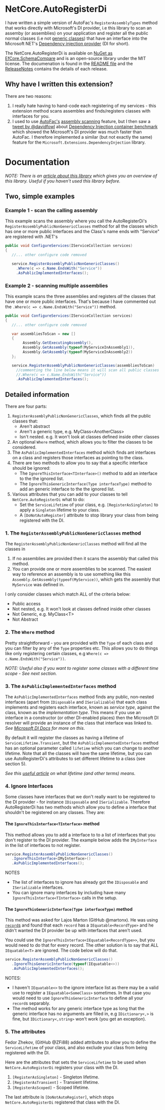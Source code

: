 # NetCore.AutoRegisterDi

I have written a simple version of AutoFac's `RegisterAssemblyTypes` method that works directly with Microsoft's DI provider, i.e this library to scan an assemby (or assemblies) on your application and register all the public normal classes (i.e not [generic classes](https://www.tutorialspoint.com/Generics-vs-non-generics-in-Chash)) that have an interface into the Microsoft NET's [Dependency injection provider](https://learn.microsoft.com/en-us/dotnet/core/extensions/dependency-injection) (DI for short).

The NetCore.AutoRegisterDi is available on [NuGet as EfCore.SchemaCompare](https://www.nuget.org/packages/NetCore.AutoRegisterDi) and is an open-source library under the MIT license. The documenation is found in the [README file](https://github.com/JonPSmith/NetCore.AutoRegisterDi/blob/master/README.md) and the [ReleaseNotes](https://github.com/JonPSmith/NetCore.AutoRegisterDi/blob/masterReleaseNotes.md) contains the details of each release.

## Why have I written this extension?

There are two reasons:

1. I really hate having to hand-code each registering of my services - this extension method scans assembles and finds/registers classes with interfaces for you.
2. I used to use [AutoFac's](https://autofac.org/) [assembly scanning](http://autofac.readthedocs.io/en/latest/register/scanning.html#assembly-scanning)
feature, but I then saw a [tweet by @davidfowl](https://twitter.com/davidfowl/status/987866910946615296) about [Dependency Injection container benchmark](https://ipjohnson.github.io/DotNet.DependencyInjectionBenchmarks/) which showed the Microsoft's DI provider was much faster than AutoFac. I therefore implemented a similar (but not exactly the same) feature for the `Microsoft.Extensions.DependencyInjection` library.

# Documentation

_NOTE: There is an [article about this library](https://www.thereformedprogrammer.net/asp-net-core-fast-and-automatic-dependency-injection-setup/) which gives you an overview of this library. Useful if you haven't used this library before._

## Two, simple examples

### Example 1 - scan the calling assembly

This example scans the assembly where you call the AutoRegisterDi's `RegisterAssemblyPublicNonGenericClasses` method for all the classes which has one or more public interfaces and the Class's name ends with "Service" are registered with .NET's 

```c#
public void ConfigureServices(IServiceCollection services)
{
   //... other configure code removed

   service.RegisterAssemblyPublicNonGenericClasses()
     .Where(c => c.Name.EndsWith("Service"))
     .AsPublicImplementedInterfaces();
```

### Example 2 - scanning multiple assemblies

This example scans the three assemblies and registers *all* the classes that have one or more public interfaces. That's because I have commented out the `.Where(c => c.Name.EndsWith("Service"))` method.

```c#
public void ConfigureServices(IServiceCollection services)
{
   //... other configure code removed

   var assembliesToScan = new [] 
   {
        Assembly.GetExecutingAssembly(),
        Assembly.GetAssembly(typeof(MyServiceInAssembly1)),
        Assembly.GetAssembly(typeof(MyServiceInAssembly2))
   };   

   service.RegisterAssemblyPublicNonGenericClasses(assembliesToScan)
     //commenting the line below means it will scan all public classes
     //.Where(c => c.Name.EndsWith("Service"))  
     .AsPublicImplementedInterfaces(); 
```

## Detailed information

There are four parts:

1. `RegisterAssemblyPublicNonGenericClasses`, which finds all the public classes that:
    - Aren't abstract
    - Aren't a generic type, e.g. MyClass\<AnotherClass\>
    - Isn't nested. e.g. It won't look at classes defined inside other classes
2. An optional `Where` method, which allows you to filter the classes to be considered.
3. The `AsPublicImplementedInterfaces` method which finds ant interfaces on a class and registers those interfaces as pointing to the class.
4. There are two methods to allow you to say that a specific interface should be ignored:
    - The `IgnoreThisInterface<TInterface>()` method to add an interface to the the ignored list.
    - The `IgnoreThisGenericInterface(Type interfaceType)` method to add an generic interface to the the ignored list.
5. Various attributes that you can add to your classes to tell `NetCore.AutoRegisterDi` what to do:
    - Set the `ServiceLifetime` of your class, e.g. `[RegisterAsSingleton]` to apply a `Singleton` lifetime to your class.
    - A `[DoNotAutoRegister]` attribute to stop library your class from being registered with the DI.

### 1. The `RegisterAssemblyPublicNonGenericClasses` method

The `RegisterAssemblyPublicNonGenericClasses` method will find all the classes in

1. If no assemblies are provided then it scans the assembly that called this method.
2. You can provide one or more assemblies to be scanned. The easiest way to reference an assembly is to use something like this `Assembly.GetAssembly(typeof(MyService))`, which gets the assembly that `MyService` was defined in.

I only consider classes which match ALL of the criteria below:

- Public access
- Not nested, e.g. It won't look at classes defined inside other classes
- Not Generic, e.g. MyClass\<T\>
- Not Abstract

### 2. The `Where` method

Pretty straightforward - you are provided with the `Type` of each class and you can filter by any of the `Type` properties etc. This allows you to do things like only registering certain classes, e.g `Where(c => c.Name.EndsWith("Service"))`.

*NOTE: Useful also if you want to register some classes with a different time scope - See next section.*

### 3. The `AsPublicImplementedInterfaces` method

The `AsPublicImplementedInterfaces` method finds any public, non-nested interfaces (apart from `IDisposable` and `ISerializable`) that each class implements and registers each interface, known as _service type_, against the class, known as the _implementation type_. This means if you use an interface in a constructor (or other DI-enabled places) then the Microsoft DI resolver will provide an instance of the class that interface was linked to. _See [Microsoft DI Docs](https://docs.microsoft.com/en-us/aspnet/core/fundamentals/dependency-injection?view=aspnetcore-2.1) for more on this_.

By default it will register the classes as having a lifetime of `ServiceLifetime.Transient`, but the `AsPublicImplementedInterfaces` method has an optional parameter called `lifetime` which you can change to another lifetime. Note that all the classes will have the same lifetime, but you can use AutoRegisterDi's attributes to set different lifetime to a class (see section 5).  

*See this [useful article](https://joonasw.net/view/aspnet-core-di-deep-dive)
on what lifetime (and other terms) means.*

### 4. Ignore Interfaces

Some classes have interfaces that we don't really want to be registered to the DI provider - for instance `IDisposable` and `ISerializable`. Therefore AutoRegisterDi has two methods which allow you to define a interface that shouldn't be registered on any classes. They are:

#### The `IgnoreThisInterface<TInterface>` method

This method allows you to add a interface to to a list of interfaces that you don't register to the DI provider. The example below adds the `IMyInterface` in the list of interfaces to not register.

```c#
service.RegisterAssemblyPublicNonGenericClasses()
   .IgnoreThisInterface<IMyInterface>()
   .AsPublicImplementedInterfaces();
```

NOTES

- The list of interfaces to ignore has already got the `IDisposable` and `ISerializable` interfaces.
- You can ignore many interfaces by including have many `IgnoreThisInterface<TInterface>` calls in the setup.

#### The `IgnoreThisGenericInterface(Type interfaceType)` method

This method was asked for Lajos Marton (GitHub @martonx). He was using [`record`s](https://learn.microsoft.com/en-us/dotnet/csharp/language-reference/builtin-types/record) and found that each `record` has a `IEquatable<RecordType>` and he didn't wanted the DI provider be up with interfaces that aren't used.

You could use the `IgnoreThisInterface<IEquatable<RecordType>>`, but you would need to do that for every record. The other solution is to say that ALL `IEquatable<T>` are ignored. The code below will do that.

```c#
service.RegisterAssemblyPublicNonGenericClasses()
   .IgnoreThisGenericInterface(typeof(IEquatable<>))
   .AsPublicImplementedInterfaces();
```

NOTES:

- I haven't `IEquatable<>` to the ignore interface list as there may be a valid use to register a `IEquatable<SomeClass>` sometimes. In that case you would need to use `IgnoreThisGenericInterface` to define all your `record`s separably.
- The method works for any generic interface type as long that the generic interface has no arguments are filled in, e.g `IDictionary<,>` is fine, but `IDictionary<,string>` won't work (you get an exception).

### 5. The attributes

Fedor Zhekov, (GitHub @ZFi88) added attributes to allow you to define the `ServiceLifetime` of your class, and also exclude your class from being registered with the DI.

Here are the attributes that sets the `ServiceLifetime` to be used when `NetCore.AutoRegisterDi` registers your class with the DI.

1. `[RegisterAsSingleton]` - Singleton lifetime.
2. `[RegisterAsTransient]` - Transient lifetime.
3. `[RegisterAsScoped]` - Scoped lifetime.

The last attribute is `[DoNotAutoRegister]`, which stops `NetCore.AutoRegisterDi` registered that class with the DI. 
